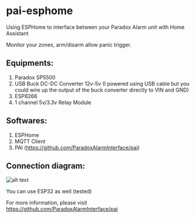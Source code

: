 # pai-esphome
Using ESPHome to interface between your Paradox Alarm unit with Home Assistant

Monitor your zones, arm/disarm allow panic trigger.

## Equipments:
1) Paradox SP5500
2) USB Buck DC-DC Converter 12v-5v (I powered using USB cable but you could wire up the output of the buck converter directly to VIN and GND)
3) ESP8266
4) 1 channel 5v/3.3v Relay Module

## Softwares:
1) ESPHome
2) MQTT Client
3) PAI (https://github.com/ParadoxAlarmInterface/pai)

## Connection diagram:
![alt text](https://user-images.githubusercontent.com/24431798/135411875-487e2682-08b4-46db-a6df-eac59bdb2f83.jpg)

You can use ESP32 as well (tested)

For more information, please visit https://github.com/ParadoxAlarmInterface/pai
